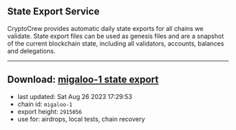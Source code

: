 ## State Export Service
CryptoCrew provides automatic daily state exports for all chains we validate. State export files can be used as genesis files and are a snapshot of the current blockchain state, including all validators, accounts, balances and delegations.

---
**Download: [migaloo-1 state export](https://dl.ccvalidators.com/SERVICE/migaloo/migaloo-1_export_2915056.json)**
---

- last updated: Sat Aug 26 2023 17:29:53
- chain id: `migaloo-1`
- export height: `2915056`
- use for: airdrops, local tests, chain recovery
